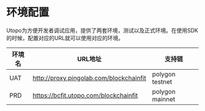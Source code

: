 # 环境配置

Utopo为方便开发者调试应用，提供了两套环境，测试以及正式环境。在使用SDK的时候，配置对应的URL就可以使用对应的环境。

| 环境名 | URL地址                                   | 支持链             |
| --- | --------------------------------------- | --------------- |
| UAT | http://proxy.pingolab.com/blockchainfit | polygon testnet |
| PRD | https://bcfit.utopo.com/blockchainfit   | polygon mainnet |

